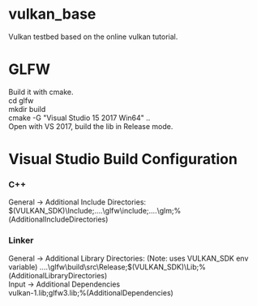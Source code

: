 # vulkan_base
Vulkan testbed based on the online vulkan tutorial.

# GLFW
Build it with cmake.  
cd glfw  
mkdir build  
cmake -G "Visual Studio 15 2017 Win64" ..  
Open with VS 2017, build the lib in Release mode.

# Visual Studio Build Configuration
### C++
General -> Additional Include Directories:  
$(VULKAN_SDK)\Include;..\..\glfw\include;..\..\glm;%(AdditionalIncludeDirectories)  

### Linker
General  -> Additional Library Directories:  (Note: uses VULKAN_SDK env variable)
..\..\glfw\build\src\Release;$(VULKAN_SDK)\Lib;%(AdditionalLibraryDirectories)  
Input  -> Additional Dependencies  
vulkan-1.lib;glfw3.lib;%(AdditionalDependencies)  
